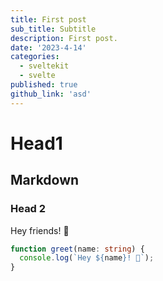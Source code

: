 ```yaml
---
title: First post
sub_title: Subtitle
description: First post.
date: '2023-4-14'
categories:
  - sveltekit
  - svelte
published: true
github_link: 'asd'
---
```


# Head1
## Markdown
### Head 2
Hey friends! 👋

```ts
function greet(name: string) {
  console.log(`Hey ${name}! 👋`);
}
```
